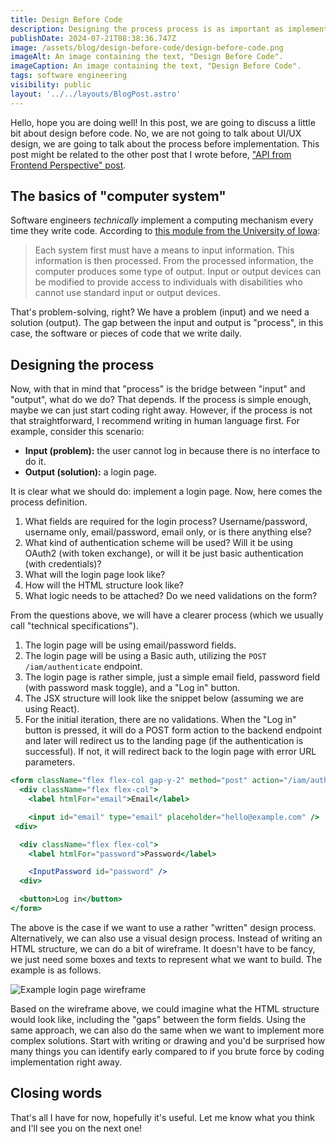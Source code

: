 ```yaml
---
title: Design Before Code
description: Designing the process process is as important as implementing the UI design itself.
publishDate: 2024-07-21T08:38:36.747Z
image: /assets/blog/design-before-code/design-before-code.png
imageAlt: An image containing the text, "Design Before Code".
imageCaption: An image containing the text, "Design Before Code".
tags: software engineering
visibility: public
layout: '../../layouts/BlogPost.astro'
---
```


Hello, hope you are doing well! In this post, we are going to discuss a little bit about design before code. No, we are not going to talk about UI/UX design, we are going to talk about the process before implementation. This post might be related to the other post that I wrote before, ["API from Frontend Perspective" post](https://imballinst.dev/blog/api-frontend-perspective).

## The basics of "computer system"

Software engineers _technically_ implement a computing mechanism every time they write code. According to [this module from the University of Iowa](https://www.continuetolearn.uiowa.edu/nas1/07c187/Module%204/module_4_p2.html):

> Each system first must have a means to input information. This information is then processed. From the processed information, the computer produces some type of output. Input or output devices can be modified to provide access to individuals with disabilities who cannot use standard input or output devices.

That's problem-solving, right? We have a problem (input) and we need a solution (output). The gap between the input and output is "process", in this case, the software or pieces of code that we write daily.

## Designing the process

Now, with that in mind that "process" is the bridge between "input" and "output", what do we do? That depends. If the process is simple enough, maybe we can just start coding right away. However, if the process is not that straightforward, I recommend writing in human language first. For example, consider this scenario:

- **Input (problem):** the user cannot log in because there is no interface to do it.
- **Output (solution):** a login page.

It is clear what we should do: implement a login page. Now, here comes the process definition.

1. What fields are required for the login process? Username/password, username only, email/password, email only, or is there anything else?
2. What kind of authentication scheme will be used? Will it be using OAuth2 (with token exchange), or will it be just basic authentication (with credentials)?
3. What will the login page look like?
4. How will the HTML structure look like?
5. What logic needs to be attached? Do we need validations on the form?

From the questions above, we will have a clearer process (which we usually call "technical specifications").

1. The login page will be using email/password fields.
2. The login page will be using a Basic auth, utilizing the `POST /iam/authenticate` endpoint.
3. The login page is rather simple, just a simple email field, password field (with password mask toggle), and a "Log in" button.
4. The JSX structure will look like the snippet below (assuming we are using React).
5. For the initial iteration, there are no validations. When the "Log in" button is pressed, it will do a POST form action to the backend endpoint and later will redirect us to the landing page (if the authentication is successful). If not, it will redirect back to the login page with error URL parameters.

```jsx
<form className="flex flex-col gap-y-2" method="post" action="/iam/authenticate">
  <div className="flex flex-col">
    <label htmlFor="email">Email</label>

    <input id="email" type="email" placeholder="hello@example.com" />
 <div>

  <div className="flex flex-col">
    <label htmlFor="password">Password</label>

    <InputPassword id="password" />
  <div>

  <button>Log in</button>
</form>
```

The above is the case if we want to use a rather "written" design process. Alternatively, we can also use a visual design process. Instead of writing an HTML structure, we can do a bit of wireframe. It doesn't have to be fancy, we just need some boxes and texts to represent what we want to build. The example is as follows.

![Example login page wireframe](/assets/blog/design-before-code/wireframe-example.png)

Based on the wireframe above, we could imagine what the HTML structure would look like, including the "gaps" between the form fields. Using the same approach, we can also do the same when we want to implement more complex solutions. Start with writing or drawing and you'd be surprised how many things you can identify early compared to if you brute force by coding implementation right away.

## Closing words

That's all I have for now, hopefully it's useful. Let me know what you think and I'll see you on the next one!
